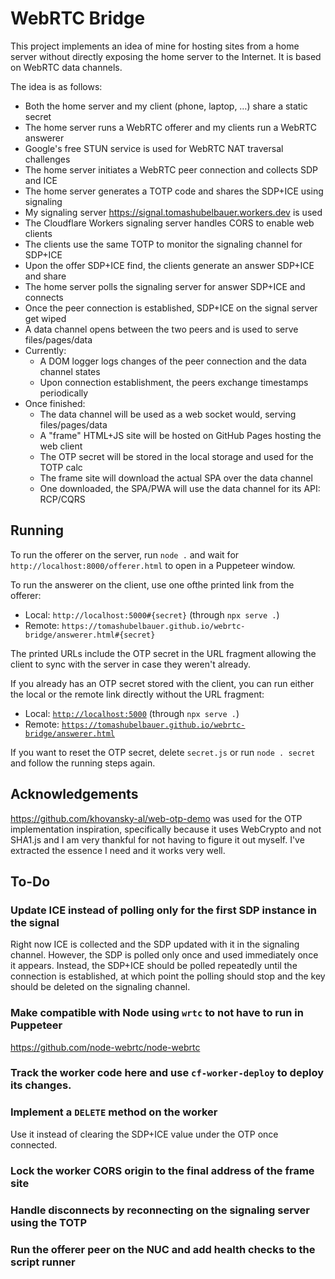 # WebRTC Bridge

This project implements an idea of mine for hosting sites from a home server
without directly exposing the home server to the Internet. It is based on WebRTC
data channels.

The idea is as follows:

- Both the home server and my client (phone, laptop, …) share a static secret
- The home server runs a WebRTC offerer and my clients run a WebRTC answerer
- Google's free STUN service is used for WebRTC NAT traversal challenges
- The home server initiates a WebRTC peer connection and collects SDP and ICE
- The home server generates a TOTP code and shares the SDP+ICE using signaling
- My signaling server https://signal.tomashubelbauer.workers.dev is used
- The Cloudflare Workers signaling server handles CORS to enable web clients
- The clients use the same TOTP to monitor the signaling channel for SDP+ICE
- Upon the offer SDP+ICE find, the clients generate an answer SDP+ICE and share
- The home server polls the signaling server for answer SDP+ICE and connects
- Once the peer connection is established, SDP+ICE on the signal server get wiped
- A data channel opens between the two peers and is used to serve files/pages/data
- Currently:
  - A DOM logger logs changes of the peer connection and the data channel states
  - Upon connection establishment, the peers exchange timestamps periodically
- Once finished:
  - The data channel will be used as a web socket would, serving files/pages/data
  - A "frame" HTML+JS site will be hosted on GitHub Pages hosting the web client
  - The OTP secret will be stored in the local storage and used for the TOTP calc
  - The frame site will download the actual SPA over the data channel
  - One downloaded, the SPA/PWA will use the data channel for its API: RCP/CQRS

## Running

To run the offerer on the server, run `node .` and wait for
`http://localhost:8000/offerer.html` to open in a Puppeteer window.

To run the answerer on the client, use one ofthe printed link from the offerer:

- Local: `http://localhost:5000#{secret}` (through `npx serve .`)
- Remote: `https://tomashubelbauer.github.io/webrtc-bridge/answerer.html#{secret}`

The printed URLs include the OTP secret in the URL fragment allowing the client
to sync with the server in case they weren't already.

If you already has an OTP secret stored with the client, you can run either the
local or the remote link directly without the URL fragment:

- Local: [`http://localhost:5000`](http://localhost:5000) (through `npx serve .`)
- Remote: [`https://tomashubelbauer.github.io/webrtc-bridge/answerer.html`](https://tomashubelbauer.github.io/webrtc-bridge/answerer.html)

If you want to reset the OTP secret, delete `secret.js` or run `node . secret`
and follow the running steps again.

## Acknowledgements

https://github.com/khovansky-al/web-otp-demo was used for the OTP implementation
inspiration, specifically because it uses WebCrypto and not SHA1.js and I am
very thankful for not having to figure it out myself. I've extracted the essence
I need and it works very well.

## To-Do

### Update ICE instead of polling only for the first SDP instance in the signal

Right now ICE is collected and the SDP updated with it in the signaling channel.
However, the SDP is polled only once and used immediately once it appears.
Instead, the SDP+ICE should be polled repeatedly until the connection is
established, at which point the polling should stop and the key should be
deleted on the signaling channel.

### Make compatible with Node using `wrtc` to not have to run in Puppeteer

https://github.com/node-webrtc/node-webrtc

### Track the worker code here and use `cf-worker-deploy` to deploy its changes.

### Implement a `DELETE` method on the worker

Use it instead of clearing the SDP+ICE value under the OTP once connected.

### Lock the worker CORS origin to the final address of the frame site

### Handle disconnects by reconnecting on the signaling server using the TOTP

### Run the offerer peer on the NUC and add health checks to the script runner
